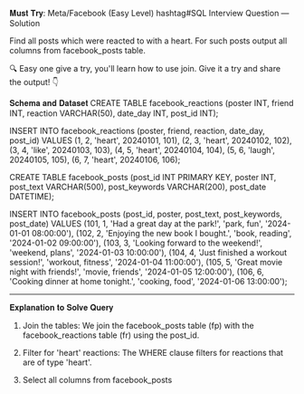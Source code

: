 𝐌𝐮𝐬𝐭 𝐓𝐫𝐲: Meta/Facebook (Easy Level) hashtag#SQL Interview Question — Solution

Find all posts which were reacted to with a heart. 
For such posts output all columns from facebook_posts table.

🔍 Easy one give a try, you'll learn how to use join. Give it a try and share the output! 👇

𝐒𝐜𝐡𝐞𝐦𝐚 𝐚𝐧𝐝 𝐃𝐚𝐭𝐚𝐬𝐞𝐭
CREATE TABLE facebook_reactions (poster INT, friend INT, reaction VARCHAR(50), date_day INT, post_id INT);

INSERT INTO facebook_reactions (poster, friend, reaction, date_day, post_id) VALUES  (1, 2, 'heart', 20240101, 101), (2, 3, 'heart', 20240102, 102), (3, 4, 'like', 20240103, 103), (4, 5, 'heart', 20240104, 104), (5, 6, 'laugh', 20240105, 105), (6, 7, 'heart', 20240106, 106);

CREATE TABLE facebook_posts (post_id INT PRIMARY KEY, poster INT, post_text VARCHAR(500), post_keywords VARCHAR(200), post_date DATETIME);

INSERT INTO facebook_posts (post_id, poster, post_text, post_keywords, post_date) VALUES (101, 1, 'Had a great day at the park!', 'park, fun', '2024-01-01 08:00:00'), (102, 2, 'Enjoying the new book I bought.', 'book, reading', '2024-01-02 09:00:00'), (103, 3, 'Looking forward to the weekend!', 'weekend, plans', '2024-01-03 10:00:00'), (104, 4, 'Just finished a workout session!', 'workout, fitness', '2024-01-04 11:00:00'), (105, 5, 'Great movie night with friends!', 'movie, friends', '2024-01-05 12:00:00'), (106, 6, 'Cooking dinner at home tonight.', 'cooking, food', '2024-01-06 13:00:00');

---------

𝐄𝐱𝐩𝐥𝐚𝐧𝐚𝐭𝐢𝐨𝐧 𝐭𝐨 𝐒𝐨𝐥𝐯𝐞 𝐐𝐮𝐞𝐫𝐲
1. Join the tables: We join the facebook_posts table (fp) with the facebook_reactions table (fr) using the post_id.

2. Filter for 'heart' reactions: The WHERE clause filters for reactions that are of type 'heart'.

3. Select all columns from facebook_posts